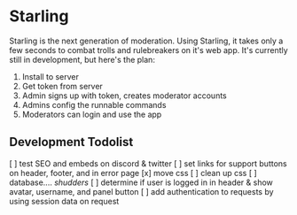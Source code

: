 # Starling
Starling is the next generation of moderation. Using Starling, it takes only a few seconds to combat trolls and rulebreakers on it's web app. 
It's currently still in development, but here's the plan: 

1. Install to server
2. Get token from server
3. Admin signs up with token, creates moderator accounts
4. Admins config the runnable commands
5. Moderators can login and use the app

## Development Todolist
[ ] test SEO and embeds on discord & twitter
[ ] set links for support buttons on header, footer, and in error page
[x] move css
[ ] clean up css
[ ] database.... *shudders*
[ ] determine if user is logged in in header & show avatar, username, and panel button
[ ] add authentication to requests by using session data on request
